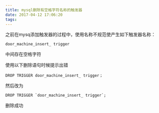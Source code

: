 ```yaml
---
title: mysql删除有空格字符名称的触发器
date: 2017-04-12 17:06:20
tags:
---
```



之前在mysq添加触发器的过程中，使用名称不规范使产生如下触发器名称：

	door_machine_insert_ trigger

中间存在空格字符

使用以下删除语句时候提示出错

	DROP TRIGGER door_machine_insert_ trigger；


然后改为

	DROP TRIGGER `door_machine_insert_ trigger`;

删除成功